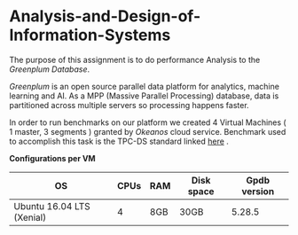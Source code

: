 # Analysis-and-Design-of-Information-Systems
The purpose of this assignment is to do performance Analysis to the *Greenplum Database*.

*Greenplum* is an open source parallel data platform for analytics, machine learning and AI.
As a MPP (Massive Parallel Processing) database, data is partitioned across multiple servers so processing happens faster.

In order to run benchmarks on our platform we created 4 Virtual Machines ( 1 master, 3 segments ) granted by *Okeanos* cloud service.
Benchmark used to accomplish this task is the TPC-DS standard linked [here](https://www.tpc.org/tpcds/default5.asp) .


**Configurations per VM**

|OS | CPUs |RAM |Disk space| Gpdb version |  
|----|-----|-------| ------| ------------ |  
|Ubuntu 16.04 LTS (Xenial)| 4 | 8GB|30GB| 5.28.5 |
